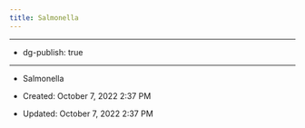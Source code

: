 ```yaml
---
title: Salmonella
---
```


- --

- dg-publish: true

- --

- Salmonella

- Created: October 7, 2022 2:37 PM

- Updated: October 7, 2022 2:37 PM

